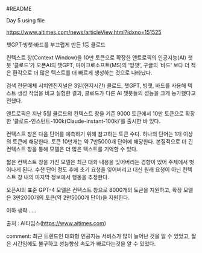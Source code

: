 #README

Day 5 using file

https://www.aitimes.com/news/articleView.html?idxno=151525

챗GPT·빙챗·바드를 부끄럽게 만든 1등 클로드

컨텍스트 창(Context Window)을 10만 토큰으로 확장한 앤트로픽의 인공지능(AI) 챗봇 ‘클로드’가 오픈AI의 챗GPT, 마이크로소프트(MS)의 ‘빙챗', 구글의 ‘바드’ 보다 더 적은 환각으로 더 많은 텍스트를 더 빠르게 생성하는 것으로 나타났다.

검색 전문매체 서치엔진저널은 3일(현지시간) 클로드, 챗GPT, 빙챗, 바드를 사용해 텍스트 생성 작업을 비교 실험한 결과, 클로드가 다른 AI 챗봇들의 성능을 크게 능가했다고 전했다.

앤트로픽은 지난 5월 클로드의 컨텍스트 창을 기존 9000 토큰에서 10만 토큰으로 확장한 ‘클로드-인스턴트-100k(Claude-instant-100k)’를 출시한 바 있다. 

컨텍스트 창은 다음 단어를 예측하기 위해 참고하는 토큰 수다. 하나의 단어는 1개 이상의 토큰에 해당한다. 토큰 10만개는 약 7만5000개 단어에 해당한다. 본질적으로 더 긴 컨텍스트 창을 통해 모델은 더 많은 텍스트를 기억할 수 있다. 

짧은 컨텍스트 창을 가진 모델은 최근 대화 내용을 잊어버리는 경향이 있어 주제에서 벗어나게 된다. 수천 단어 정도 후에 초기 요청을 잊어버리고 대신 원래 요청이 아닌 컨텍스트 창 내의 마지막 정보에서 행동을 추정한다.

오픈AI의 표준 GPT-4 모델은 컨텍스트 창으로 8000개의 토큰을 지원하고, 확장 모델은 3만2000개의 토큰(약 2만5000개 단어)을 지원한다.

이하 생략 .....

출처 : AI타임스(https://www.aitimes.com)


comment: 최근 트렌드인 대화형 인공지능 서비스가 많이 늘어난 것을 알 수 있었고, 짧은 시간임에도 불구하고 성능향상 속도가 빠르다는것을 알 수 있었다. 
